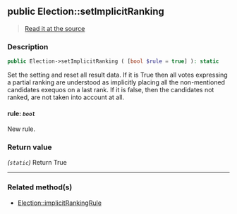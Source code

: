 ## public Election::setImplicitRanking

> [Read it at the source](https://github.com/julien-boudry/Condorcet/blob/master/src/Election.php#L312)

### Description    

```php
public Election->setImplicitRanking ( [bool $rule = true] ): static
```

Set the setting and reset all result data.
If it is True then all votes expressing a partial ranking are understood as implicitly placing all the non-mentioned candidates exequos on a last rank.
If it is false, then the candidates not ranked, are not taken into account at all.
    

#### **rule:** *`bool`*   
New rule.    


### Return value   

*(`static`)* Return True


---------------------------------------

### Related method(s)      

* [Election::implicitRankingRule](/Docs/api-reference/Election%20Class/Election--implicitRankingRule.md)    
